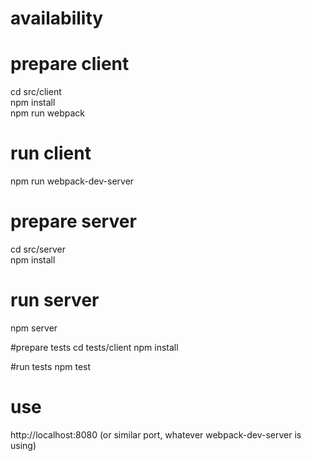 # availability

# prepare client
cd src/client    
npm install  
npm run webpack

# run client
npm run webpack-dev-server

# prepare server
cd src/server  
npm install  

# run server
npm server

#prepare tests
cd tests/client
npm install

#run tests
npm test

# use
http://localhost:8080 (or similar port, whatever webpack-dev-server is using)